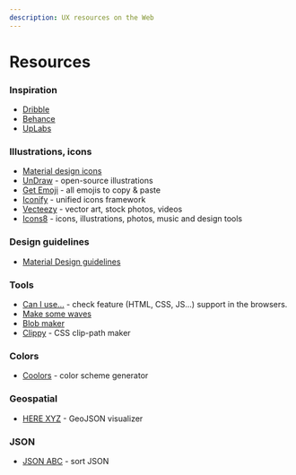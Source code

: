 ```yaml
---
description: UX resources on the Web
---
```


# Resources

### Inspiration

* [Dribble](https://dribbble.com/)
* [Behance](https://www.behance.net/)
* [UpLabs](https://www.uplabs.com/)

### Illustrations, icons

* [Material design icons](https://materialdesignicons.com/)
* [UnDraw](https://undraw.co/) - open-source illustrations
* [Get Emoji](https://getemoji.com/) - all emojis to copy & paste
* [Iconify](https://iconify.design/) - unified icons framework
* [Vecteezy](https://www.vecteezy.com/) - vector art, stock photos, videos
* [Icons8](https://icons8.com/) - icons, illustrations, photos, music and design tools

### Design guidelines

* [Material Design guidelines](https://material.io/design/)

### Tools

* [Can I use...](https://caniuse.com/) - check feature \(HTML, CSS, JS...\) support in the browsers.
* [Make some waves](https://getwaves.io/)
* [Blob maker](https://www.blobmaker.app/)
* [Clippy](https://bennettfeely.com/clippy/) - CSS clip-path maker

### Colors

* [Coolors](https://coolors.co/) - color scheme generator

### Geospatial

* [HERE XYZ](http://geojson.tools/) - GeoJSON visualizer

### JSON

* [JSON ABC](https://novicelab.org/jsonabc/) - sort JSON

